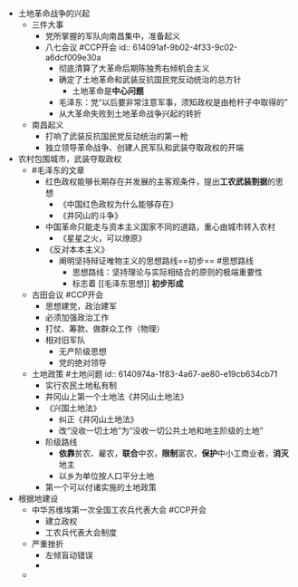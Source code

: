 - 土地革命战争的兴起
	- 三件大事
		- 党所掌握的军队向南昌集中，准备起义
		- 八七会议 #CCP开会 
		  id:: 614091af-9b02-4f33-9c02-a6dcf009e30a
			- 彻底清算了大革命后期陈独秀右倾机会主义
			- 确定了土地革命和武装反抗国民党反动统治的总方针
				- 土地革命是**中心问题**
			- 毛泽东：党“以后要非常注意军事，须知政权是由枪杆子中取得的”
			- 从大革命失败到土地革命战争兴起的转折
	- 南昌起义
		- 打响了武装反抗国民党反动统治的第一枪
		- 独立领导革命战争、创建人民军队和武装夺取政权的开端
- 农村包围城市，武装夺取政权
	- #毛泽东的文章
		- 红色政权能够长期存在并发展的主客观条件，提出**工农武装割据**的思想
			- 《中国红色政权为什么能够存在》
			- 《井冈山的斗争》
		- 中国革命只能走与资本主义国家不同的道路，重心由城市转入农村
			- 《星星之火，可以燎原》
		- 《反对本本主义》
			- 阐明坚持辩证唯物主义的思想路线==初步== #思想路线
				- 思想路线：坚持理论与实际相结合的原则的极端重要性
				- 标志着 [[毛泽东思想]] **初步形成**
	- 古田会议 #CCP开会
		- 思想建党，政治建军
		- 必须加强政治工作
		- 打仗、筹款、做群众工作（物理）
		- 相对旧军队
			- 无产阶级思想
			- 党的绝对领导
	- 土地政策 #土地问题
	  id:: 6140974a-1f83-4a67-ae80-e19cb634cb71
		- 实行农民土地私有制
		- 井冈山上第一个土地法《井冈山土地法》
		- 《兴国土地法》
			- 纠正《井冈山土地法》
			- 改“没收一切土地”为“没收一切公共土地和地主阶级的土地”
		- 阶级路线
			- **依靠**贫农、雇农，**联合**中农，**限制**富农，**保护**中小工商业者，**消灭**地主
			- 以乡为单位按人口平分土地
		- 第一个可以付诸实施的土地政策
- 根据地建设
	- 中华苏维埃第一次全国工农兵代表大会 #CCP开会
		- 建立政权
		- 工农兵代表大会制度
	- 严重挫折
		- 左倾盲动错误
		-
	-